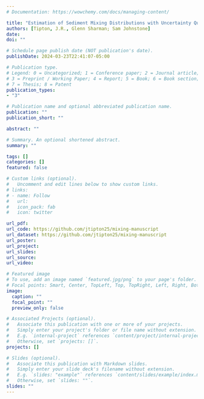 ```yaml
---
# Documentation: https://wowchemy.com/docs/managing-content/

title: "Estimation of Sediment Mixing Distributions with Uncertainty Quantification using Bayesian Nonparametric Modeling"
authors: [Tipton, J.R., Glenn Sharman; Sam Johnstone]
date: 
doi: ""

# Schedule page publish date (NOT publication's date).
publishDate: 2024-03-23T22:41:07-05:00

# Publication type.
# Legend: 0 = Uncategorized; 1 = Conference paper; 2 = Journal article; 
# 3 = Preprint / Working Paper; 4 = Report; 5 = Book; 6 = Book section;
# 7 = Thesis; 8 = Patent
publication_types:
- "3"

# Publication name and optional abbreviated publication name.
publication: ""
publication_short: ""

abstract: ""

# Summary. An optional shortened abstract.
summary: ""

tags: []
categories: []
featured: false

# Custom links (optional).
#   Uncomment and edit lines below to show custom links.
# links:
# - name: Follow
#   url: 
#   icon_pack: fab
#   icon: twitter

url_pdf: 
url_code: https://github.com/jtipton25/mixing-manuscript
url_dataset: https://github.com/jtipton25/mixing-manuscript
url_poster:
url_project:
url_slides:
url_source:
url_video:

# Featured image
# To use, add an image named `featured.jpg/png` to your page's folder. 
# Focal points: Smart, Center, TopLeft, Top, TopRight, Left, Right, BottomLeft, Bottom, BottomRight.
image:
  caption: ""
  focal_point: ""
  preview_only: false

# Associated Projects (optional).
#   Associate this publication with one or more of your projects.
#   Simply enter your project's folder or file name without extension.
#   E.g. `internal-project` references `content/project/internal-project/index.md`.
#   Otherwise, set `projects: []`.
projects: []

# Slides (optional).
#   Associate this publication with Markdown slides.
#   Simply enter your slide deck's filename without extension.
#   E.g. `slides: "example"` references `content/slides/example/index.md`.
#   Otherwise, set `slides: ""`.
slides: ""
---
```

